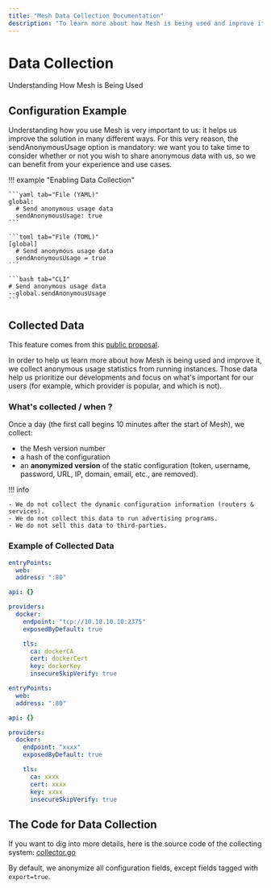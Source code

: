```yaml
---
title: "Mesh Data Collection Documentation"
description: "To learn more about how Mesh is being used and improve it, we collect anonymous usage statistics from running instances. Read the technical documentation."
---
```


# Data Collection

Understanding How Mesh is Being Used

## Configuration Example

Understanding how you use Mesh is very important to us: it helps us improve the solution in many different ways.
For this very reason, the sendAnonymousUsage option is mandatory: we want you to take time to consider whether or not you wish to share anonymous data with us, so we can benefit from your experience and use cases.

!!! example "Enabling Data Collection"

    ```yaml tab="File (YAML)"
    global:
      # Send anonymous usage data
      sendAnonymousUsage: true
    ```

    ```toml tab="File (TOML)"
    [global]
      # Send anonymous usage data
      sendAnonymousUsage = true
    ```

    ```bash tab="CLI"
    # Send anonymous usage data
    --global.sendAnonymousUsage
    ```

## Collected Data

This feature comes from this [public proposal](https://github.com/Mesh/Mesh/issues/2369).

In order to help us learn more about how Mesh is being used and improve it, we collect anonymous usage statistics from running instances.
Those data help us prioritize our developments and focus on what's important for our users (for example, which provider is popular, and which is not).

### What's collected / when ?

Once a day (the first call begins 10 minutes after the start of Mesh), we collect:

- the Mesh version number
- a hash of the configuration
- an **anonymized version** of the static configuration (token, username, password, URL, IP, domain, email, etc., are removed).

!!! info

    - We do not collect the dynamic configuration information (routers & services).
    - We do not collect this data to run advertising programs.
    - We do not sell this data to third-parties.

### Example of Collected Data

```yaml tab="Original configuration"
entryPoints:
  web:
  address: ":80"

api: {}

providers:
  docker:
    endpoint: "tcp://10.10.10.10:2375"
    exposedByDefault: true

    tls:
      ca: dockerCA
      cert: dockerCert
      key: dockerKey
      insecureSkipVerify: true
```

```yaml tab="Resulting Obfuscated Configuration"
entryPoints:
  web:
  address: ":80"

api: {}

providers:
  docker:
    endpoint: "xxxx"
    exposedByDefault: true

    tls:
      ca: xxxx
      cert: xxxx
      key: xxxx
      insecureSkipVerify: true
```

## The Code for Data Collection

If you want to dig into more details, here is the source code of the collecting system: [collector.go](https://github.com/Mesh/Mesh/blob/master/pkg/collector/collector.go)

By default, we anonymize all configuration fields, except fields tagged with `export=true`.
